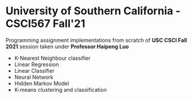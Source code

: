 # University of Southern California - CSCI567 Fall'21

Programming assignment implementations from scratch of <b>USC CSCI Fall 2021</b> session taken under <b>Professor Haipeng Luo</b>

<ul>
  <li>K-Nearest Neighbour classifier</li>
  <li>Linear Regression</li>
  <li>Linear Classifier</li>
  <li>Neural Network</li>
  <li>Hidden Markov Model</li>
  <li>K-means clustering and classification</li>
</ul>
